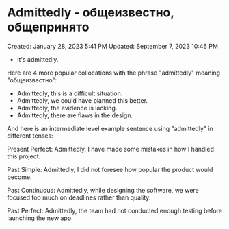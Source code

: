 # Admittedly - общеизвестно, общепринято

Created: January 28, 2023 5:41 PM
Updated: September 7, 2023 10:46 PM

- it's admittedly.

Here are 4 more popular collocations with the phrase "admittedly" meaning "общеизвестно":

- Admittedly, this is a difficult situation.
- Admittedly, we could have planned this better.
- Admittedly, the evidence is lacking.
- Admittedly, there are flaws in the design.

And here is an intermediate level example sentence using "admittedly" in different tenses:

Present Perfect: Admittedly, I have made some mistakes in how I handled this project.

Past Simple: Admittedly, I did not foresee how popular the product would become.

Past Continuous: Admittedly, while designing the software, we were focused too much on deadlines rather than quality.

Past Perfect: Admittedly, the team had not conducted enough testing before launching the new app.